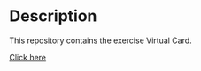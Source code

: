 # Description
This repository contains the exercise Virtual Card.

[Click here](https://frances-joffany-navarro.github.io/VCard/vcard.html)